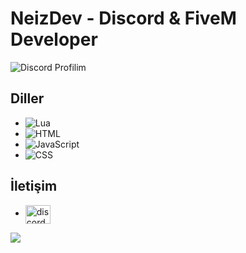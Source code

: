 # NeizDev - Discord & FiveM Developer
<img src="https://lanyard.cnrad.dev/api/1172925617633767489?idleMessage=discord.%20gg%20/%20neizdev" alt="Discord Profilim" style="max-width: 100%;"/>

## Diller

- ![Lua](https://img.shields.io/badge/-Lua-3d8c9e?style=flat-square&logo=lua&logoColor=ffffff)
- ![HTML](https://img.shields.io/badge/-HTML-E34F26?style=flat-square&logo=html5&logoColor=ffffff)
- ![JavaScript](https://img.shields.io/badge/-JavaScript-F7DF1E?style=flat-square&logo=javascript&logoColor=ffffff)
- ![CSS](https://img.shields.io/badge/-CSS-1572B6?style=flat-square&logo=css3&logoColor=ffffff)

## İletişim
- <a href="https://discord.gg/discord.gg/neizdev" target="blank"><img align="center" src="https://raw.githubusercontent.com/rahuldkjain/github-profile-readme-generator/master/src/images/icons/Social/discord.svg" alt="discord.gg/neizdev" height="30" width="40" /></a>


![](https://komarev.com/ghpvc/?username=Neizfix&color=green)



